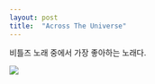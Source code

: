 ```yaml
---
layout: post
title:  "Across The Universe"
---
```


비틀즈 노래 중에서 가장 좋아하는 노래다.

[![](http://img.youtube.com/vi/90M60PzmxEE/0.jpg)](http://www.youtube.com/watch?v=90M60PzmxEE "")

